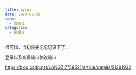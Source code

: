 ```yaml
---
title: mysql
date: 2020-02-29
tags:
  - 数据库
categories:
  - 数据库
---
```


很可惜，当初装完忘记记录下了...



登录以及查看端口修改端口

https://blog.csdn.net/LANGZI7758521/article/details/51391932



